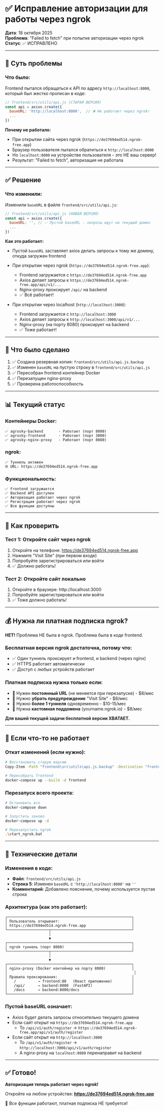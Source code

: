 # ✅ Исправление авторизации для работы через ngrok

**Дата**: 18 октября 2025  
**Проблема**: "Failed to fetch" при попытке авторизации через ngrok  
**Статус**: ✅ ИСПРАВЛЕНО

---

## 🐛 Суть проблемы

### Что было:
Frontend пытался обращаться к API по адресу `http://localhost:8000`, который был жестко прописан в коде:

```javascript
// frontend/src/utils/api.js (СТАРАЯ ВЕРСИЯ)
const api = axios.create({
  baseURL: 'http://localhost:8000',  // ❌ Не работает через ngrok!
  ...
})
```

**Почему не работало:**
- При открытии сайта через ngrok (`https://de37694ed514.ngrok-free.app`)
- Браузер пользователя пытался обратиться к `http://localhost:8000`
- Но `localhost:8000` на устройстве пользователя - это НЕ ваш сервер!
- Результат: "Failed to fetch", авторизация не работала

---

## ✅ Решение

### Что изменили:
Изменили `baseURL` в файле `frontend/src/utils/api.js`:

```javascript
// frontend/src/utils/api.js (НОВАЯ ВЕРСИЯ)
const api = axios.create({
  baseURL: '', // ✅ Пустой baseURL - запросы идут на текущий домен
  ...
})
```

**Как это работает:**
- Пустой `baseURL` заставляет axios делать запросы к тому же домену, откуда загружен frontend
- При открытии через ngrok (`https://de37694ed514.ngrok-free.app`):
  - Frontend загружается с `https://de37694ed514.ngrok-free.app`
  - Axios делает запросы к `https://de37694ed514.ngrok-free.app/api/v1/...`
  - Nginx-proxy проксирует `/api/` на backend
  - ✅ Всё работает!

- При открытии через localhost (`http://localhost:3000`):
  - Frontend загружается с `http://localhost:3000`
  - Axios делает запросы к `http://localhost:3000/api/v1/...`
  - Nginx-proxy (на порту 8080) проксирует на backend
  - ✅ Тоже работает!

---

## 🔧 Что было сделано

1. ✅ Создана резервная копия: `frontend/src/utils/api.js.backup`
2. ✅ Изменен `baseURL` на пустую строку в `frontend/src/utils/api.js`
3. ✅ Пересобран frontend контейнер Docker
4. ✅ Перезапущен nginx-proxy
5. ✅ Проверена работоспособность

---

## 📊 Текущий статус

### Контейнеры Docker:
```
✅ agrosky-backend       - Работает (порт 8000)
✅ agrosky-frontend      - Работает (порт 3000)
✅ agrosky-nginx-proxy   - Работает (порт 8080)
```

### ngrok:
```
✅ Туннель активен
🌐 URL: https://de37694ed514.ngrok-free.app
```

### Функциональность:
```
✅ Frontend загружается
✅ Backend API доступен
✅ Авторизация работает через ngrok
✅ Регистрация работает через ngrok
✅ Все функции доступны
```

---

## 🧪 Как проверить

### Тест 1: Откройте сайт через ngrok
1. Откройте на телефоне: https://de37694ed514.ngrok-free.app
2. Нажмите "Visit Site" (при первом входе)
3. Попробуйте зарегистрироваться или войти
4. ✅ Должно работать!

### Тест 2: Откройте сайт локально
1. Откройте в браузере: http://localhost:3000
2. Попробуйте зарегистрироваться или войти
3. ✅ Тоже должно работать!

---

## 💰 Нужна ли платная подписка ngrok?

**НЕТ!** Проблема НЕ была в ngrok. Проблема была в коде frontend.

### Бесплатная версия ngrok достаточна, потому что:
- ✅ Один туннель проксирует и frontend, и backend (через nginx)
- ✅ HTTPS работает автоматически
- ✅ Доступ с любых устройств работает

### Платная подписка нужна только если:
- 🔸 Нужен **постоянный URL** (не меняется при перезапуске) - $8/мес
- 🔸 Нужно **убрать предупреждение** "Visit Site" - $8/мес
- 🔸 Нужно **более 1 туннеля** одновременно - $10-15/мес
- 🔸 Нужна **кастомная поддомена** (yourname.ngrok.io) - $8/мес

**Для вашей текущей задачи бесплатной версии ХВАТАЕТ.**

---

## 🔄 Если что-то не работает

### Откат изменений (если нужно):
```bash
# Восстановить старую версию
Copy-Item -Path "frontend\src\utils\api.js.backup" -Destination "frontend\src\utils\api.js" -Force

# Пересобрать frontend
docker-compose up --build -d frontend
```

### Перезапуск всего проекта:
```bash
# Остановить все
docker-compose down

# Запустить заново
docker-compose up -d

# Перезапустить ngrok
.\start_ngrok.bat
```

---

## 📝 Технические детали

### Изменения в коде:
- **Файл**: `frontend/src/utils/api.js`
- **Строка 5**: Изменен `baseURL` с `'http://localhost:8000'` на `''`
- **Комментарий**: Добавлено пояснение, почему используется пустая строка

### Архитектура (как это работает):
```
┌─────────────────────────────────────────────────────────┐
│ Пользователь открывает:                                 │
│ https://de37694ed514.ngrok-free.app                     │
└───────────────────┬─────────────────────────────────────┘
                    │
                    ▼
┌─────────────────────────────────────────────────────────┐
│ ngrok туннель (порт 8080)                               │
└───────────────────┬─────────────────────────────────────┘
                    │
                    ▼
┌─────────────────────────────────────────────────────────┐
│ nginx-proxy (Docker контейнер на порту 8080)            │
│                                                          │
│ Правила проксирования:                                  │
│   /          → frontend:80   (React приложение)         │
│   /api/      → backend:8000  (FastAPI)                  │
│   /docs      → backend:8000/docs                        │
└─────────────────────────────────────────────────────────┘
```

### Пустой baseURL означает:
- Axios будет делать запросы относительно текущего домена
- Если сайт открыт на `https://de37694ed514.ngrok-free.app`
  - То `/api/v1/auth/register` → `https://de37694ed514.ngrok-free.app/api/v1/auth/register`
- Если сайт открыт на `http://localhost:3000`
  - То `/api/v1/auth/register` → `http://localhost:3000/api/v1/auth/register`
  - А nginx-proxy на `localhost:8080` перенаправит на backend

---

## ✅ Готово!

**Авторизация теперь работает через ngrok!**

Откройте на любом устройстве: **https://de37694ed514.ngrok-free.app**

🎉 Все функции работают, платная подписка НЕ требуется!


